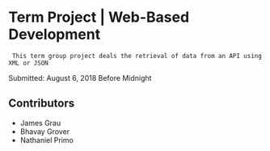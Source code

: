 # Term Project | Web-Based Development
     This term group project deals the retrieval of data from an API using XML or JSON

Submitted: August 6, 2018 Before Midnight

## Contributors
- James Grau
- Bhavay Grover
- Nathaniel Primo
